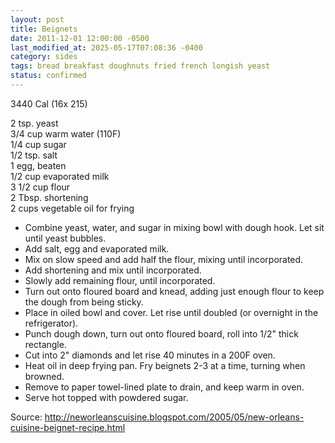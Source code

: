 ```yaml
---
layout: post
title: Beignets
date: 2011-12-01 12:00:00 -0500
last_modified_at: 2025-05-17T07:08:36 -0400
category: sides
tags: bread breakfast doughnuts fried french longish yeast
status: confirmed
---
```

3440 Cal (16x 215)

2 tsp. yeast  
3/4 cup warm water (110F)  
1/4 cup sugar  
1/2 tsp. salt  
1 egg, beaten  
1/2 cup evaporated milk  
3 1/2 cup flour  
2 Tbsp. shortening  
2 cups vegetable oil for frying  

* Combine yeast, water, and sugar in mixing bowl with dough hook.  Let sit until yeast bubbles.
* Add salt, egg and evaporated milk.
* Mix on slow speed and add half the flour, mixing until incorporated.
* Add shortening and mix until incorporated.
* Slowly add remaining flour, until incorporated.
* Turn out onto floured board and knead, adding just enough flour to keep the dough from being sticky.
* Place in oiled bowl and cover.  Let rise until doubled (or overnight in the refrigerator).
* Punch dough down, turn out onto floured board, roll into 1/2" thick rectangle.
* Cut into 2" diamonds and let rise 40 minutes in a 200F oven.
* Heat oil in deep frying pan.  Fry beignets 2-3 at a time, turning when browned.
* Remove to paper towel-lined plate to drain, and keep warm in oven.
* Serve hot topped with powdered sugar.

Source: <http://neworleanscuisine.blogspot.com/2005/05/new-orleans-cuisine-beignet-recipe.html>
